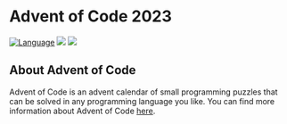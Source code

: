 # Advent of Code 2023

[![Language](https://img.shields.io/badge/Language-Kotlin-purple)](https://kotlinlang.org/)
![](https://img.shields.io/badge/stars%20⭐-12-yellow)
![](https://img.shields.io/badge/days%20completed-6-red)

## About Advent of Code
Advent of Code is an advent calendar of small programming puzzles that can be solved in any programming language you like. You can find more information about Advent of Code [here](https://adventofcode.com/2023/about).

